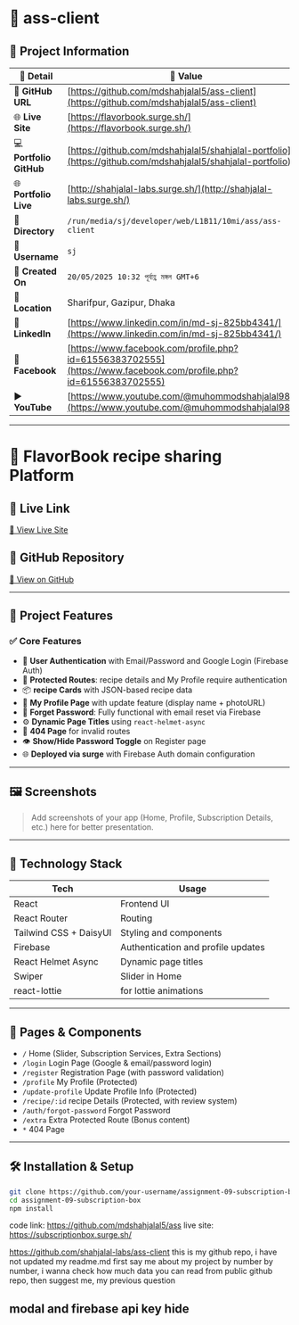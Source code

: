 # 🌟 ass-client

## 📂 Project Information

| 📝 **Detail**           | 📌 **Value**                                                                                                     |
| ----------------------- | ---------------------------------------------------------------------------------------------------------------- |
| 🔗 **GitHub URL**       | [https://github.com/mdshahjalal5/ass-client](https://github.com/mdshahjalal5/ass-client)                         |
| 🌐 **Live Site**        | [https://flavorbook.surge.sh/](https://flavorbook.surge.sh/)                                                     |
| 💻 **Portfolio GitHub** | [https://github.com/mdshahjalal5/shahjalal-portfolio](https://github.com/mdshahjalal5/shahjalal-portfolio)       |
| 🌐 **Portfolio Live**   | [http://shahjalal-labs.surge.sh/](http://shahjalal-labs.surge.sh/)                                               |
| 📁 **Directory**        | `/run/media/sj/developer/web/L1B11/10mi/ass/ass-client`                                                          |
| 👤 **Username**         | `sj`                                                                                                             |
| 📅 **Created On**       | `20/05/2025 10:32 পূর্বাহ্ণ মঙ্গল GMT+6`                                                                         |
| 📍 **Location**         | Sharifpur, Gazipur, Dhaka                                                                                        |
| 💼 **LinkedIn**         | [https://www.linkedin.com/in/md-sj-825bb4341/](https://www.linkedin.com/in/md-sj-825bb4341/)                     |
| 📘 **Facebook**         | [https://www.facebook.com/profile.php?id=61556383702555](https://www.facebook.com/profile.php?id=61556383702555) |
| ▶️ **YouTube**          | [https://www.youtube.com/@muhommodshahjalal9811](https://www.youtube.com/@muhommodshahjalal9811)                 |

---

# 🎁 FlavorBook recipe sharing Platform

## 🔗 Live Link

[🔗 View Live Site](https://flavorbook.surge.sh/)

## 📁 GitHub Repository

[📂 View on GitHub](https://github.com/mdshahjalal5/ass-client)

---

## 📌 Project Features

### ✅ Core Features

- 🧾 **User Authentication** with Email/Password and Google Login (Firebase Auth)
- 🔐 **Protected Routes**: recipe details and My Profile require authentication
- 📦 **recipe Cards** with JSON-based recipe data
- 📄 **My Profile Page** with update feature (display name + photoURL)
- 📧 **Forget Password**: Fully functional with email reset via Firebase
- ⚙️ **Dynamic Page Titles** using `react-helmet-async`
- 🧭 **404 Page** for invalid routes
- 👁️ **Show/Hide Password Toggle** on Register page
- 🌐 **Deployed via surge** with Firebase Auth domain configuration

---

## 🖼️ Screenshots

> Add screenshots of your app (Home, Profile, Subscription Details, etc.) here for better presentation.

---

## 🧪 Technology Stack

| Tech                   | Usage                              |
| ---------------------- | ---------------------------------- |
| React                  | Frontend UI                        |
| React Router           | Routing                            |
| Tailwind CSS + DaisyUI | Styling and components             |
| Firebase               | Authentication and profile updates |
| React Helmet Async     | Dynamic page titles                |
| Swiper                 | Slider in Home                     |
| react-lottie           | for lottie animations              |

---

## 🧩 Pages & Components

- `/` Home (Slider, Subscription Services, Extra Sections)
- `/login` Login Page (Google & email/password login)
- `/register` Registration Page (with password validation)
- `/profile` My Profile (Protected)
- `/update-profile` Update Profile Info (Protected)
- `/recipe/:id` recipe Details (Protected, with review system)
- `/auth/forgot-password` Forgot Password
- `/extra` Extra Protected Route (Bonus content)
- `*` 404 Page

---

## 🛠️ Installation & Setup

```bash
git clone https://github.com/your-username/assignment-09-subscription-box
cd assignment-09-subscription-box
npm install

```

code link: https://github.com/mdshahjalal5/ass
live site: https://subscriptionbox.surge.sh/

https://github.com/shahjalal-labs/ass-client this is my
github repo, i have not updated my readme.md first
say me about my project by number by number, i
wanna check how much data you can read from
public github repo, then suggest me, my previous
question

## modal and firebase api key hide
